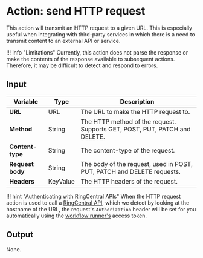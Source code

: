 # Action: send HTTP request

This action will transmit an HTTP request to a given URL. This is especially useful when integrating with third-party services in which there is a need to transmit content to an external API or service. 

!!! info "Limitations"
    Currently, this action does not parse the response or make the contents of the response available to subsequent actions. Therefore, it may be difficult to detect and respond to errors.

## Input

| Variable         | Type     | Description                                                                |
|------------------|----------|----------------------------------------------------------------------------|
| **URL**          | URL      | The URL to make the HTTP request to.                                       |
| **Method**       | String   | The HTTP method of the request. Supports GET, POST, PUT, PATCH and DELETE. |
| **Content-type** | String   | The content-type of the request.                                           |
| **Request body** | String   | The body of the request, used in POST, PUT, PATCH and DELETE requests.     |
| **Headers**      | KeyValue | The HTTP headers of the request.                                           |

!!! hint "Authenticating with RingCentral APIs"
    When the HTTP request action is used to call a [RingCentral API](https://developers.ringcentral.com/api-reference/), which we detect by looking at the hostname of the URL, the request's `Authorization` header will be set for you automatically using the [workflow runner's](../../../admin/runners.md) access token.

## Output

None.
